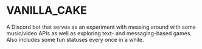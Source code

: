 # VANILLA_CAKE

A Discord bot that serves as an experiment with messing around with some music/video APIs as well as exploring text- and messaging-based games. 
Also includes some fun statuses every once in a while.
